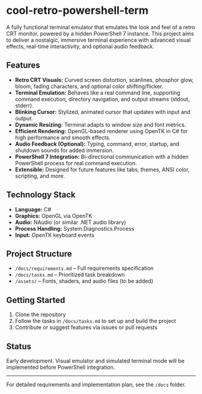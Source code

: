 # cool-retro-powershell-term

A fully functional terminal emulator that emulates the look and feel of a retro CRT monitor, powered by a hidden PowerShell 7 instance. This project aims to deliver a nostalgic, immersive terminal experience with advanced visual effects, real-time interactivity, and optional audio feedback.

## Features
- **Retro CRT Visuals:** Curved screen distortion, scanlines, phosphor glow, bloom, fading characters, and optional color shifting/flicker.
- **Terminal Emulation:** Behaves like a real command line, supporting command execution, directory navigation, and output streams (stdout, stderr).
- **Blinking Cursor:** Stylized, animated cursor that updates with input and output.
- **Dynamic Resizing:** Terminal adapts to window size and font metrics.
- **Efficient Rendering:** OpenGL-based renderer using OpenTK in C# for high performance and smooth effects.
- **Audio Feedback (Optional):** Typing, command, error, startup, and shutdown sounds for added immersion.
- **PowerShell 7 Integration:** Bi-directional communication with a hidden PowerShell process for real command execution.
- **Extensible:** Designed for future features like tabs, themes, ANSI color, scripting, and more.

## Technology Stack
- **Language:** C#
- **Graphics:** OpenGL via OpenTK
- **Audio:** NAudio (or similar .NET audio library)
- **Process Handling:** System.Diagnostics.Process
- **Input:** OpenTK keyboard events

## Project Structure
- `/docs/requirements.md` – Full requirements specification
- `/docs/tasks.md` – Prioritized task breakdown
- `/assets/` – Fonts, shaders, and audio files (to be added)

## Getting Started
1. Clone the repository
2. Follow the tasks in `/docs/tasks.md` to set up and build the project
3. Contribute or suggest features via issues or pull requests

## Status
Early development. Visual emulator and simulated terminal mode will be implemented before PowerShell integration.

---

For detailed requirements and implementation plan, see the `/docs` folder.
